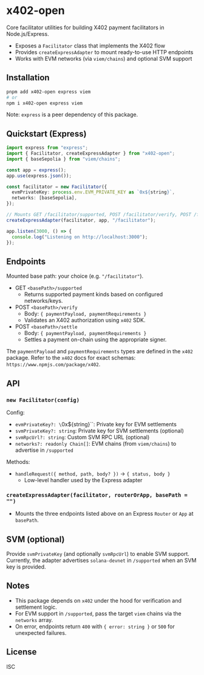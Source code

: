 # x402-open

Core facilitator utilities for building X402 payment facilitators in Node.js/Express.

- Exposes a `Facilitator` class that implements the X402 flow
- Provides `createExpressAdapter` to mount ready-to-use HTTP endpoints
- Works with EVM networks (via `viem/chains`) and optional SVM support

## Installation

```bash
pnpm add x402-open express viem
# or
npm i x402-open express viem
```

Note: `express` is a peer dependency of this package.

## Quickstart (Express)

```ts
import express from "express";
import { Facilitator, createExpressAdapter } from "x402-open";
import { baseSepolia } from "viem/chains";

const app = express();
app.use(express.json());

const facilitator = new Facilitator({
  evmPrivateKey: process.env.EVM_PRIVATE_KEY as `0x${string}`,
  networks: [baseSepolia],
});

// Mounts GET /facilitator/supported, POST /facilitator/verify, POST /facilitator/settle
createExpressAdapter(facilitator, app, "/facilitator");

app.listen(3000, () => {
  console.log("Listening on http://localhost:3000");
});
```

## Endpoints

Mounted base path: your choice (e.g. `"/facilitator"`).

- GET `<basePath>/supported`
  - Returns supported payment kinds based on configured networks/keys.
- POST `<basePath>/verify`
  - Body: `{ paymentPayload, paymentRequirements }`
  - Validates an X402 authorization using `x402` SDK.
- POST `<basePath>/settle`
  - Body: `{ paymentPayload, paymentRequirements }`
  - Settles a payment on-chain using the appropriate signer.

The `paymentPayload` and `paymentRequirements` types are defined in the `x402` package. Refer to the `x402` docs for exact schemas: `https://www.npmjs.com/package/x402`.

## API

### `new Facilitator(config)`

Config:
- `evmPrivateKey?: \`0x${string}\``: Private key for EVM settlements
- `svmPrivateKey?: string`: Private key for SVM settlements (optional)
- `svmRpcUrl?: string`: Custom SVM RPC URL (optional)
- `networks?: readonly Chain[]`: EVM chains (from `viem/chains`) to advertise in `/supported`

Methods:
- `handleRequest({ method, path, body? })` → `{ status, body }`
  - Low-level handler used by the Express adapter

### `createExpressAdapter(facilitator, routerOrApp, basePath = "")`

- Mounts the three endpoints listed above on an Express `Router` or `App` at `basePath`.

## SVM (optional)

Provide `svmPrivateKey` (and optionally `svmRpcUrl`) to enable SVM support. Currently, the adapter advertises `solana-devnet` in `/supported` when an SVM key is provided.

## Notes

- This package depends on `x402` under the hood for verification and settlement logic.
- For EVM support in `/supported`, pass the target `viem` chains via the `networks` array.
- On error, endpoints return `400` with `{ error: string }` or `500` for unexpected failures.

## License

ISC
